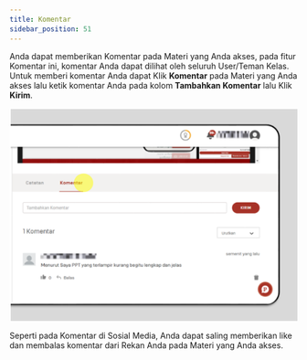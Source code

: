 ```yaml
---
title: Komentar
sidebar_position: 51
---
```

Anda dapat memberikan Komentar pada Materi yang Anda akses, pada fitur Komentar ini, komentar Anda dapat dilihat oleh seluruh User/Teman Kelas. Untuk memberi komentar Anda dapat Klik **Komentar** pada Materi yang Anda akses lalu ketik komentar Anda pada kolom **Tambahkan Komentar** lalu Klik **Kirim**.

![](/img/komentar.png)

Seperti pada Komentar di Sosial Media, Anda dapat saling memberikan like dan membalas komentar dari Rekan Anda pada Materi yang Anda akses.
